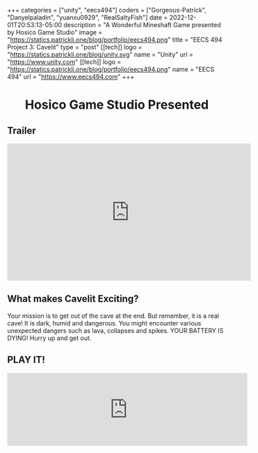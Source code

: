 +++
categories = ["unity", "eecs494"]
coders = ["Gorgeous-Patrick", "Danyelpaladin", "yuanxu0929", "RealSaltyFish"]
date = 2022-12-01T20:53:13-05:00
description = "A Wonderful Mineshaft Game presented by Hosico Game Studio"
image = "https://statics.patrickli.one/blog/portfolio/eecs494.png"
title = "EECS 494 Project 3: Cavelit"
type = "post"
[[tech]]
logo = "https://statics.patrickli.one/blog/unity.svg"
name = "Unity"
url = "https://www.unity.com"
[[tech]]
logo = "https://statics.patrickli.one/blog/portfolio/eecs494.png"
name = "EECS 494"
url = "https://www.eecs494.com"
+++

<center><h1>Hosico Game Studio Presented</h1></center>

## Trailer

<center>
<iframe width="560" height="315" src="https://www.youtube-nocookie.com/embed/oizey1BYwk4" title="YouTube video player" frameborder="0" allow="accelerometer; autoplay; clipboard-write; encrypted-media; gyroscope; picture-in-picture" allowfullscreen></iframe>
</center>

## What makes Cavelit Exciting?

Your mission is to get out of the cave at the end. But remember, it is a real cave! It is dark, humid and dangerous. You might encounter various unexpected dangers such as lava, collapses and spikes. YOUR BATTERY IS DYING! Hurry up and get out.

## PLAY IT!

<center> <iframe src="https://itch.io/embed/1824934" width="552" height="167" frameborder="0"><a href="https://henrlin24.itch.io/cavelit">Cavelit by henrlin24, Danyelpaladin, yuanxu0929, PatrickLi0906, FurryCat</a></iframe> </center>

